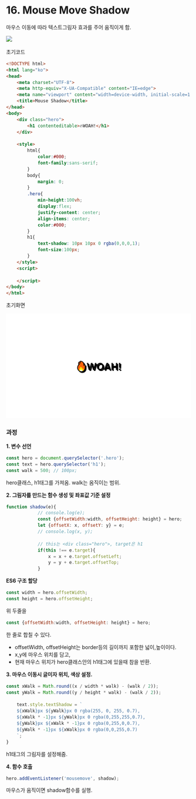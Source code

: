 # 16. Mouse Move Shadow

마우스 이동에 따라 텍스트그림자 효과를 주어 움직이게 함.

<img src="./readme_images/resultScreen.gif"/>



초기코드

```html
<!DOCTYPE html>
<html lang="ko">
<head>
    <meta charset="UTF-8">
    <meta http-equiv="X-UA-Compatible" content="IE=edge">
    <meta name="viewport" content="width=device-width, initial-scale=1.0">
    <title>Mouse Shadow</title>
</head>
<body>
    <div class="hero">
        <h1 contenteditable>🔥WOAH!</h1>
    </div>

    <style>
        html{
            color:#000;
            font-family:sans-serif;
        }
        body{
            margin: 0;
        }
        .hero{
            min-height:100vh;
            display:flex;
            justify-content: center;
            align-items: center;
            color:#000;
        }
        h1{
            text-shadow: 10px 10px 0 rgba(0,0,0,1);
            font-size:100px;
        }
    </style>
    <script>

    </script>
</body>
</html>
```

초기화면

<img src="./readme_images/startScreen.png"/>

### 과정

<strong>1. 변수 선언</strong>

```javascript
const hero = document.querySelector('.hero');
const text = hero.querySelector('h1');
const walk = 500; // 100px;
```

hero클래스, h1태그를 가져옴.
walk는 옴직이는 범위.



<strong>2. 그림자를 만드는 함수 생성 및 좌표값 기준 설정</strong>

```javascript
function shadow(e){
            // console.log(e);
            const {offsetWidth:width, offsetHeight: height} = hero;
            let {offsetX: x, offsetY: y} = e;
            // console.log(x, y);
    
    		// this는 <div class="hero">, target은 h1
            if(this !== e.target){
                x = x + e.target.offsetLeft;
                y = y + e.target.offsetTop;
            }
```



<strong>ES6 구조 할당</strong>

```javascript
const width = hero.offsetWidth;
const height = hero.offsetHeight;
```

위 두줄을

```javascript
const {offsetWidth:width, offsetHeight: height} = hero;
```

한 줄로 합칠 수 있다.

* offsetWidth, offsetHeight는 border등의 길이까지 포함한 넓이,높이이다.
* x,y에 마우스 위치를 담고, 
* 현재 마우스 위치가 hero클래스안의 h1태그에 있을때 참을 반환.



<strong>3. 마우스 이동시 글미자 위치, 색상 설정.</strong>

```javascript
const xWalk = Math.round((x / width * walk) - (walk / 2));
const yWalk = Math.round((y / height * walk) - (walk / 2));

    text.style.textShadow = `
    ${xWalk}px ${yWalk}px 0 rgba(255, 0, 255, 0.7),
    ${xWalk * -1}px ${yWalk}px 0 rgba(0,255,255,0.7),
    ${yWalk}px ${xWalk * -1}px 0 rgba(0,255,0,0.7),
    ${yWalk * -1}px ${xWalk}px 0 rgba(0,0,255,0.7)
    `;
}
```

h1태그의 그림자를 설정해줌.



<strong>4. 함수 호출</strong>

```javascript
hero.addEventListener('mousemove', shadow);
```

마우스가 움직이면 shadow함수를 실행.